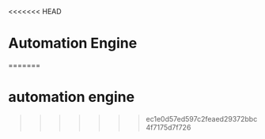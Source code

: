 <<<<<<< HEAD
# Automation Engine
=======
# automation engine
>>>>>>> ec1e0d57ed597c2feaed29372bbc4f7175d7f726
